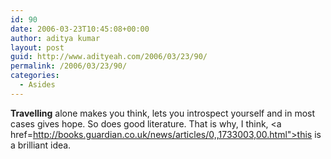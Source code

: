 ```yaml
---
id: 90
date: 2006-03-23T10:45:08+00:00
author: aditya kumar
layout: post
guid: http://www.adityeah.com/2006/03/23/90/
permalink: /2006/03/23/90/
categories:
  - Asides
---
```

**Travelling** alone makes you think, lets you introspect yourself and in most cases gives hope. So does good literature. That is why, I think, <a href=http://books.guardian.co.uk/news/articles/0,,1733003,00.html">this</a> is a brilliant idea.